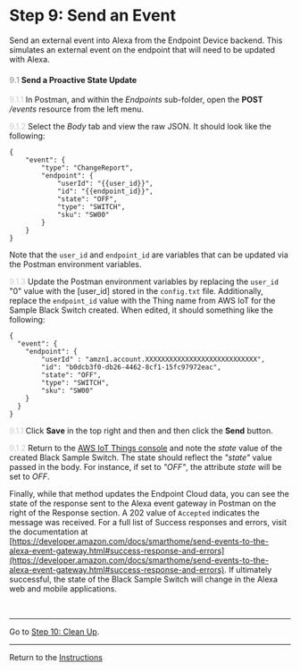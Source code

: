 # Step 9: Send an Event
Send an external event into Alexa from the Endpoint Device backend. This simulates an external event on the endpoint that will need to be updated with Alexa.


#### <span style="color:#aaa">9.1</span> Send a Proactive State Update

<span style="color:#ccc">9.1.1</span> In Postman, and within the *Endpoints* sub-folder, open the **POST** _/events_ resource from the left menu.

<span style="color:#ccc">9.1.2</span> Select the _Body_ tab and view the raw JSON. It should look like the following:

```
{
    "event": {
        "type": "ChangeReport",
        "endpoint": {
            "userId": "{{user_id}}",
            "id": "{{endpoint_id}}",
            "state": "OFF",
            "type": "SWITCH",
            "sku": "SW00"
        }
    }
}
```
Note that the `user_id` and `endpoint_id` are variables that can be updated via the Postman environment variables.

<span style="color:#ccc">9.1.3</span> Update the Postman environment variables by replacing the `user_id` "0" value with the [user_id] stored in the `config.txt` file. Additionally, replace the `endpoint_id` value with the Thing name from AWS IoT for the Sample Black Switch created. When edited, it should something like the following:

```
{
  "event": {
    "endpoint": {
    	"userId" : "amzn1.account.XXXXXXXXXXXXXXXXXXXXXXXXXXXX",
    	"id": "b0dcb3f0-db26-4462-8cf1-15fc97972eac",
    	"state": "OFF",
    	"type": "SWITCH",
        "sku": "SW00"
    }
  }
}
```

<span style="color:#ccc">9.1.1</span> Click **Save** in the top right and then and then click the **Send** button.

<span style="color:#ccc">9.1.2</span> Return to the [AWS IoT Things console](https://console.aws.amazon.com/iotv2/home?region=us-east-1#/thinghub) and note the _state_ value of the created Black Sample Switch. The state should reflect the _"state"_ value passed in the body. For instance, if set to _"OFF"_, the attribute _state_ will be set to _OFF_.

Finally, while that method updates the Endpoint Cloud data, you can see the state of the response sent to the Alexa event gateway in Postman on the right of the Response section. A 202 value of `Accepted` indicates the message was received. For a full list of Success responses and errors, visit the documentation at [https://developer.amazon.com/docs/smarthome/send-events-to-the-alexa-event-gateway.html#success-response-and-errors](https://developer.amazon.com/docs/smarthome/send-events-to-the-alexa-event-gateway.html#success-response-and-errors). If ultimately successful, the state of the Black Sample Switch will change in the Alexa web and mobile applications.

<br>

____
Go to [Step 10: Clean Up](10-cleanup.md).

____
Return to the [Instructions](README.md)